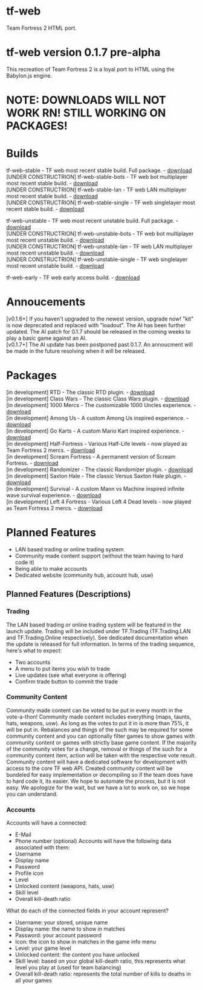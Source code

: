 # tf-web
Team Fortress 2 HTML port.

# tf-web version 0.1.7 pre-alpha

This recreation of Team Fortress 2 is a loyal port to HTML using the Babylon.js engine.

# NOTE: DOWNLOADS WILL NOT WORK RN! STILL WORKING ON PACKAGES!

# Builds
tf-web-stable - TF web most recent stable build. Full package. - <a href="" download>download</a><br>
[UNDER CONSTRUCTRION] tf-web-stable-bots - TF web bot multiplayer most recent stable build. - <a href="" download>download</a><br>
[UNDER CONSTRUCTRION] tf-web-stable-lan - TF web LAN multiplayer most recent stable build. - <a href="" download>download</a><br>
[UNDER CONSTRUCTRION] tf-web-stable-single - TF web singlelayer most recent stable build. - <a href="" download>download</a>

tf-web-unstable - TF web most recent unstable build. Full package. - <a href="" download>download</a><br>
[UNDER CONSTRUCTRION] tf-web-unstable-bots - TF web bot multiplayer most recent unstable build. - <a href="" download>download</a><br>
[UNDER CONSTRUCTRION] tf-web-unstable-lan - TF web LAN multiplayer most recent unstable build. - <a href="" download>download</a><br>
[UNDER CONSTRUCTRION] tf-web-unstable-single - TF web singlelayer most recent unstable build. - <a href="" download>download</a>

tf-web-early - TF web early access build. - <a href="" download>download</a>

# Annoucements
[v0.1.6+] If you haven't upgraded to the newest version, upgrade now! "kit" is now deprecated and replaced with "loadout". The AI has been further updated. The AI patch for 0.1.7 should be released in the coming weeks to play a basic game against an AI.<br>
[v0.1.7+] The AI update has been postponed past 0.1.7. An annoucment will be made in the future resolving when it will be released.

# Packages
[in development] RTD - The classic RTD plugin. - <a href="" download>download</a><br>
[in development] Class Wars - The classic Class Wars plugin. - <a href="" download>download</a><br>
[in development] 1000 Mercs - The customizable 1000 Uncles experience. - <a href="" download>download</a><br>
[in development] Among Us - A custom Among Us inspired experience. - <a href="" download>download</a><br>
[in development] Go Karts - A custom Mario Kart inspired experience. - <a href="" download>download</a><br>
[in development] Half-Fortress - Various Half-Life levels - now played as Team Fortress 2 mercs. - <a href="" download>download</a><br>
[in development] Scream Fortress - A permanent version of Scream Fortress. - <a href="" download>download</a><br>
[in development] Randomizer - The classic Randomizer plugin. - <a href="" download>download</a><br>
[in development] Saxton Hale - The classic Versus Saxton Hale plugin. - <a href="" download>download</a><br>
[in development] Survival - A custom Mann vs Machine inspired infinite wave survival experience. - <a href="" download>download</a><br>
[in development] Left 4 Fortress - Various Left 4 Dead levels - now played as Team Fortress 2 mercs. - <a href="" download>download</a><br>

# Planned Features
- LAN based trading or online trading system
- Community made content support (without the team having to hard code it)
- Being able to make accounts
- Dedicated website (community hub, account hub, usw)


## Planned Features (Descriptions)
### Trading
The LAN based trading or online trading system will be featured in the launch update.
Trading will be included under TF.Trading (TF.Trading.LAN and TF.Trading.Online respectively).
See dedicated documentation when the update is released for full information.
In terms of the trading sequence, here's what to expect:
- Two accounts
- A menu to put items you wish to trade
- Live updates (see what everyone is offering)
- Confirm trade button to commit the trade

### Community Content
Community made content can be voted to be put in every month in the vote-a-thon!
Community made content includes everything (maps, taunts, hats, weapons, usw).
As long as the votes to put it in is more than 75%, it will be put in.
Rebalances and things of the such may be required for some community content and you can optionally filter games to show games with community content or games with strictly base game content.
If the majority of the community votes for a change, removal or things of the such for a community content item, action will be taken with the respective vote result.
Community content will have a dedicated software for development with access to the core TF web API.
Created community content will be bundeled for easy implementation or decompiling so if the team does have to hard code it, its easier.
We hope to automate the process, but it is not easy.
We apologize for the wait, but we have a lot to work on, so we hope you can understand.

### Accounts
Accounts will have a connected:
- E-Mail
- Phone number (optional)
Accounts will have the following data associated with them:
- Username
- Display name
- Password
- Profile icon
- Level
- Unlocked content (weapons, hats, usw)
- Skill level
- Overall kill-death ratio

What do each of the connected fields in your account represent?
- Username: your stored, unique name
- Display name: the name to show in matches
- Password: your account password
- Icon: the icon to show in matches in the game info menu
- Level: your game level
- Unlocked content: the content you have unlocked
- Skill level: based on your global kill-death ratio, this represents what level you play at (used for team balancing)
- Overall kill-death ratio: represents the total number of kills to deaths in all your games
